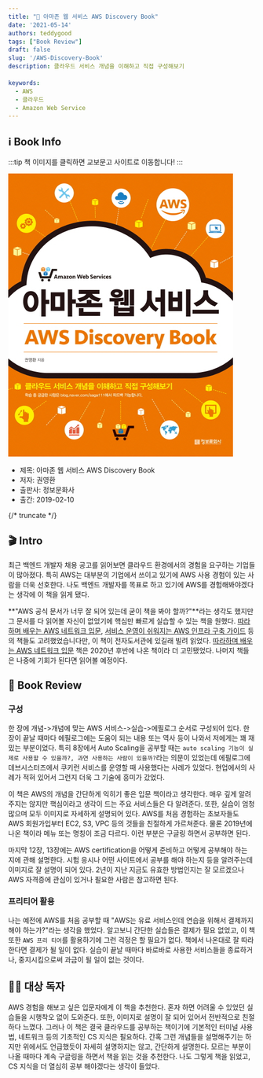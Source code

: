 ```yaml
---  
title: "📖 아마존 웹 서비스 AWS Discovery Book"  
date: '2021-05-14'
authors: teddygood
tags: ["Book Review"]
draft: false
slug: '/AWS-Discovery-Book'
description: 클라우드 서비스 개념을 이해하고 직접 구성해보기

keywords:
  - AWS
  - 클라우드
  - Amazon Web Service
---
```


## ℹ️ Book Info

:::tip
책 이미지를 클릭하면 교보문고 사이트로 이동합니다!
:::

[![책](../assets/review/aws-discovery-book.jpg)](https://product.kyobobook.co.kr/detail/S000000833222)

- 제목: 아마존 웹 서비스 AWS Discovery Book
- 저자: 권영환
- 출판사: 정보문화사
- 출간: 2019-02-10

{/* truncate */}

## 🎬 Intro

최근 백엔드 개발자 채용 공고를 읽어보면 클라우드 환경에서의 경험을 요구하는 기업들이 많아졌다. 특히 AWS는 대부분의 기업에서 쓰이고 있기에 AWS 사용 경험이 있는 사람을 더욱 선호한다. 나도 백엔드 개발자를 목표로 하고 있기에 AWS를 경험해봐야겠다는 생각에 이 책을 읽게 됐다.

**"AWS 공식 문서가 너무 잘 되어 있는데 굳이 책을 봐야 할까?"**라는 생각도 했지만 그 문서를 다 읽어볼 자신이 없었기에 핵심만 빠르게 실습할 수 있는 책을 원했다. [따라하며 배우는 AWS 네트워크 입문](https://product.kyobobook.co.kr/detail/S000060612654), [서비스 운영이 쉬워지는 AWS 인프라 구축 가이드](https://product.kyobobook.co.kr/detail/S000001766358) 등의 책들도 고려했었습니다만, 이 책이 전자도서관에 있길래 빌려 읽었다. [따라하며 배우는 AWS 네트워크 입문](https://product.kyobobook.co.kr/detail/S000060612654) 책은 2020년 후반에 나온 책이라 더 고민됐었다. 나머지 책들은 나중에 기회가 된다면 읽어볼 예정이다.

## 📖 Book Review

### 구성

한 장에 개념->개념에 맞는 AWS 서비스->실습->에필로그 순서로 구성되어 있다. 한 장이 끝날 때마다 에필로그에는 도움이 되는 내용 또는 역사 등이 나와서 저에게는 꽤 재밌는 부분이었다. 특히 8장에서 Auto Scaling을 공부할 때는 `auto scaling 기능이 실제로 사용할 수 있을까?, 과연 사용하는 사람이 있을까?`라는 의문이 있었는데 에필로그에 데브시스터즈에서 쿠키런 서비스를 운영할 때 사용했다는 사례가 있었다. 현업에서의 사례가 적혀 있어서 그런지 더욱 그 기술에 흥미가 갔었다. 

이 책은 AWS의 개념을 간단하게 익히기 좋은 입문 책이라고 생각한다. 매우 깊게 알려주지는 않지만 핵심이라고 생각이 드는 주요 서비스들은 다 알려준다. 또한, 실습이 엄청 많으며 모두 이미지로 자세하게 설명되어 있다. AWS를 처음 경험하는 초보자들도 AWS 회원가입부터 EC2, S3, VPC 등의 것들을 친절하게 가르쳐준다. 물론 2019년에 나온 책이라 메뉴 또는 명칭이 조금 다르다. 이런 부분은 구글링 하면서 공부하면 된다.

마지막 12장, 13장에는 AWS certification을 어떻게 준비하고 어떻게 공부해야 하는 지에 관해 설명한다. 시험 응시나 어떤 사이트에서 공부를 해야 하는지 등을 알려주는데 이미지로 잘 설명이 되어 있다. 2년이 지난 지금도 유효한 방법인지는 잘 모르겠으나 AWS 자격증에 관심이 있거나 필요한 사람은 참고하면 된다.

### 프리티어 활용

나는 예전에 AWS를 처음 공부할 때 "AWS는 유료 서비스인데 연습을 위해서 결제까지 해야 하는가?"라는 생각을 했었다. 알고보니 간단한 실습들은 결제가 필요 없었고, 이 책 또한 `AWS 프리 티어`를 활용하기에 그런 걱정은 할 필요가 없다. 책에서 나온대로 잘 따라한다면 결제가 될 일이 없다. 실습이 끝날 때마다 바로바로 사용한 서비스들을 종료하거나, 중지시킴으로써 과금이 될 일이 없는 것이다.

## 🧑‍🏫 대상 독자

AWS 경험을 해보고 싶은 입문자에게 이 책을 추천한다. 혼자 하면 어려울 수 있었던 실습들을 시행착오 없이 도와준다. 또한, 이미지로 설명이 잘 되어 있어서 전반적으로 친절하다 느꼈다. 그러나 이 책은 결국 클라우드를 공부하는 책이기에 기본적인 터미널 사용법, 네트워크 등의 기초적인 CS 지식은 필요하다. 간혹 그런 개념들을 설명해주기는 하지만 위에서도 언급했듯이 자세히 설명하지는 않고, 간단하게 설명한다. 모르는 부분이 나올 때마다 계속 구글링을 하면서 책을 읽는 것을 추천한다. 나도 그렇게 책을 읽었고, CS 지식을 더 열심히 공부 해야겠다는 생각이 들었다. 
